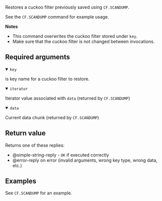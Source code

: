 Restores a cuckoo filter previously saved using `CF.SCANDUMP`.

See the `CF.SCANDUMP` command for example usage.

<note><b>Notes</b>

- This command overwrites the cuckoo filter stored under `key`.
- Make sure that the cuckoo filter is not changed between invocations.

</note>

## Required arguments

<details open><summary><code>key</code></summary>

is key name for a cuckoo filter to restore.
</details>

<details open><summary><code>iterator</code></summary>

Iterator value associated with `data` (returned by `CF.SCANDUMP`)
</details>

<details open><summary><code>data</code></summary>

Current data chunk (returned by `CF.SCANDUMP`)
</details>

## Return value

Returns one of these replies:

- @simple-string-reply - `OK` if executed correctly
- @error-reply on error (invalid arguments, wrong key type, wrong data, etc.)

## Examples

See `CF.SCANDUMP` for an example.
